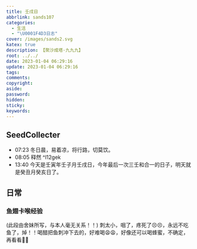 ```yaml
---
title: 壬戌日
abbrlink: sands107
categories:
  - 生活
  - "\U0001F4D3日志"
cover: /images/sands2.svg
katex: true
description: 【聚沙成塔·九九九】
root: ../../
date: 2023-01-04 06:29:16
update: 2023-01-04 06:29:16
tags:
comments:
copyright:
aside:
password:
hidden:
sticky:
keywords:
---
```


## SeedCollecter
- 07:23 冬日晨，易着凉，将行路，切莫饮。
- 08:05 释然 ^l12gek
- 13:40 今天是壬寅年壬子月壬戌日，今年最后一次三壬和合一的日子，明天就是癸丑月癸亥日了。


## 日常
###  鱼翅卡喉经验
(此段由舍妹所写，与本人毫无关系！！)
刺太小，咽了，疼死了😣😣，永远不吃鱼了，焯！！喝醋把鱼刺冲下去的，好难喝😩😩，好像还可以喝蜂蜜，不确定，再看看🤔🤔